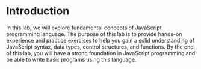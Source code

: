 # Introduction

In this lab, we will explore fundamental concepts of JavaScript programming language. The purpose of this lab is to provide hands-on experience and practice exercises to help you gain a solid understanding of JavaScript syntax, data types, control structures, and functions. By the end of this lab, you will have a strong foundation in JavaScript programming and be able to write basic programs using this language.
